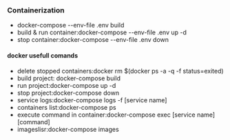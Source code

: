 ### Containerization
* docker-compose --env-file .env build
* build & run container:docker-compose --env-file .env up -d
* stop container:docker-compose --env-file .env down
#### docker  usefull comands
* delete stopped containers:docker rm $(docker ps -a -q -f status=exited)
* build project: docker-compose build 
* run project:docker-compose up -d 
* stop project:docker-compose down
* service logs:docker-compose logs -f [service name] 
* containers list:docker-compose ps 
* execute command in container:docker-compose exec [service name] [command]
* imageslisr:docker-compose images 
